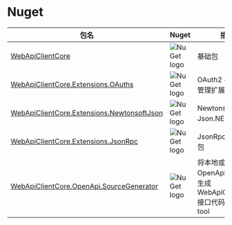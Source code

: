﻿# Nuget

| 包名                                                                                                                    | Nuget                                                                                   | 描述                                                                      |
| ----------------------------------------------------------------------------------------------------------------------- | --------------------------------------------------------------------------------------- | ------------------------------------------------------------------------- |
| [WebApiClientCore](https://www.nuget.org/packages/WebApiClientCore)                                                     | ![NuGet logo](https://buildstats.info/nuget/WebApiClientCore)                           | 基础包                                                                    |
| [WebApiClientCore.Extensions.OAuths](https://www.nuget.org/packages/WebApiClientCore.Extensions.OAuths)                 | ![NuGet logo](https://buildstats.info/nuget/WebApiClientCore.Extensions.OAuths)         | OAuth2 与 token 管理扩展包                                                |
| [WebApiClientCore.Extensions.NewtonsoftJson](https://www.nuget.org/packages/WebApiClientCore.Extensions.NewtonsoftJson) | ![NuGet logo](https://buildstats.info/nuget/WebApiClientCore.Extensions.NewtonsoftJson) | Newtonsoft 的 Json.NET 扩展包                                                           |
| [WebApiClientCore.Extensions.JsonRpc](https://www.nuget.org/packages/WebApiClientCore.Extensions.JsonRpc)               | ![NuGet logo](https://buildstats.info/nuget/WebApiClientCore.Extensions.JsonRpc)        | JsonRpc 调用扩展包                                                        |
| [WebApiClientCore.OpenApi.SourceGenerator](https://www.nuget.org/packages/WebApiClientCore.OpenApi.SourceGenerator)     | ![NuGet logo](https://buildstats.info/nuget/WebApiClientCore.OpenApi.SourceGenerator)   | 将本地或远程 OpenApi 文档解析生成 WebApiClientCore 接口代码的 dotnet tool |
